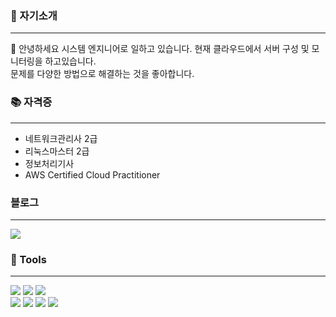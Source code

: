 <!--
**hkiyeon/hkiyeon** is a ✨ _special_ ✨ repository because its `README.md` (this file) appears on your GitHub profile.

Here are some ideas to get you started:

- 🔭 I’m currently working on ...
- 🌱 I’m currently learning ...
- 👯 I’m looking to collaborate on ...
- 🤔 I’m looking for help with ...
- 💬 Ask me about ...
- 📫 How to reach me: ...
- 😄 Pronouns: ...
- ⚡ Fun fact: ...
-->
### :boy: 자기소개
---
👋 안녕하세요
시스템 엔지니어로 일하고 있습니다. 현재 클라우드에서 서버 구성 및 모니터링을 하고있습니다.<br/>
문제를 다양한 방법으로 해결하는 것을 좋아합니다.

<!--### :construction_worker: 경력-->


### :books: 자격증
---
* 네트워크관리사 2급
* 리눅스마스터 2급
* 정보처리기사
* AWS Certified Cloud Practitioner

### 블로그
---
[<img src="https://img.shields.io/badge/velog-20C997?style=for-the-badge&logo=Velog&logoColor=white">](https://velog.io/@kiyeon)


### :muscle: Tools
---
<img src="https://img.shields.io/badge/AMAZONAWS-232F3E?style=for-the-badge&logo=Amazon&logoColor=white"> <img src="https://img.shields.io/badge/DOCKER-2496ED?style=for-the-badge&logo=Docker&logoColor=white"> <img src="https://img.shields.io/badge/JENKINS-D24939?style=for-the-badge&logo=Jenkins&logoColor=white"><br/>
<img src="https://img.shields.io/badge/ANSIBLE-EE0000?style=for-the-badge&logo=Ansible&logoColor=white"> 
<img src="https://img.shields.io/badge/GITLAB-FC6D26?style=for-the-badge&logo=GitLab&logoColor=white"> <img src="https://img.shields.io/badge/PROMETHEUS-E6522C?style=for-the-badge&logo=Prometheus&logoColor=white"> <img src="https://img.shields.io/badge/GRAFANA-F46800?style=for-the-badge&logo=Grafana&logoColor=white">  






